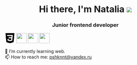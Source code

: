 <!--
### Hi there, I'm Natalia 👋

<h1 align="center">Hi there, I'm <a href="#" target="_blank">Natalia</a> 
<img src="https://github.com/blackcater/blackcater/raw/main/images/Hi.gif" height="32"/></h1>
<h3 align="center">Junior frontend developer</h3>

<!--
**NataliaPushkina/NataliaPushkina** is a ✨ _special_ ✨ repository because its `README.md` (this file) appears on your GitHub profile.

Here are some ideas to get you started:

- 🔭 I’m currently working on ...
- 🌱 I’m currently learning web.
- 👯 I’m looking to collaborate on ...
- 🤔 I’m looking for help with ...
- 💬 Ask me about ...
- 📫 How to reach me: pshknnt@yandex.ru
- 😄 Pronouns: ...
- ⚡ Fun fact: ...
-->

<h1 align="center">Hi there, I'm Natalia 
<img src="https://github.com/blackcater/blackcater/raw/main/images/Hi.gif" height="32"/></h1>
<h3 align="center">Junior frontend developer</h3>

<div>
<img height="32" width="32" src="https://github.com/simple-icons/simple-icons/blob/develop/icons/css3.svg" />
<img height="32" width="32" src="https://github.com/simple-icons/simple-icons/blob/develop/icons/html5.svg" />
<img height="32" width="32" src="https://github.com/simple-icons/simple-icons/blob/develop/icons/javascript.svg" />
<img height="32" width="32" src="https://github.com/simple-icons/simple-icons/blob/develop/icons/react.svg" />
</div>

🌱 I’m currently learning web. <br>
📫 How to reach me: pshknnt@yandex.ru
